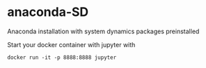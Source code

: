 # anaconda-SD
Anaconda installation with system dynamics packages preinstalled

Start your docker container with jupyter with

    docker run -it -p 8888:8888 jupyter
